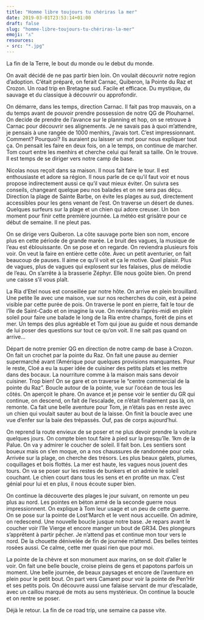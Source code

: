 ```yaml
---
title: "Homme libre toujours tu chériras la mer"
date: 2019-03-01T23:53:14+01:00
draft: false
slug: "homme-libre-toujours-tu-chériras-la-mer"
emoji: "⚓️"
resources:
- src: "*.jpg"
---
```



La fin de la Terre, le bout du monde ou le debut du monde.

On avait décidé de ne pas partir bien loin. On voulait découvrir notre region d’adoption. C’était préparé, on ferait Carnac, Quiberon, la Pointe du Raz et Crozon. Un road trip en Bretagne sud. Facile et efficace. Du mystique, du sauvage et du classique à découvrir ou approfondir. 

On démarre, dans les temps, direction Carnac. Il fait pas trop mauvais, on a du temps avant de pouvoir prendre possession de notre QG de Plouharnel. On decide de prendre de l’avance sur le planning et hop, on se retrouve à Carnac pour découvrir ses alignements. Je ne savais pas à quoi m’attendre, je pensais à une rangée de 1000 menhirs, j’avais tort. C’est impressionnant. Comment? Pourquoi? Ils auraient pu laisser un mot pour nous expliquer tout ça. On pensait les faire en deux fois, on a le temps, on continue de marcher. Tom court entre les menhirs et cherche celui qui ferait sa taille. On le trouve. Il est temps de se diriger vers notre camp de base.

Nicolas nous reçoit dans sa maison. Il nous fait faire le tour. Il est enthousiaste et adore sa région. Il nous parle de ce qu’il faut voir et nous propose indirectement aussi ce qu’il vaut mieux éviter. On suivra ses conseils, changeant quelque peu nos balades et on ne sera pas déçu. Direction la plage de Sainte Barbe, on évite les plages au sud, directement accessibles pour les gens venant de l’est. On traverse un désert de dunes. Quelques surfeurs sur la plage et un chien qui adore creuser. Un bon moment pour finir cette première journée. La météo est grisâtre pour ce début de semaine. Il ne pleut pas. 

On se dirige vers Quiberon. La côte sauvage porte bien son nom, encore plus en cette période de grande marée. Le bruit des vagues, la musique de l’eau est éblouissante. On se pose et on regarde. On reviendra plusieurs fois voir. On veut la faire en entière cette côte. Avec un petit aventurier, on fait beaucoup de pauses. Il aime ce qu’il voit et ça le motive. Quel plaisir. Plus de vagues, plus de vagues qui explosent sur les falaises, plus de mélodie de l’eau. On s’arrête à la brasserie Zéphyr. Elle nous goûte bien. On prend une caisse s’il vous plaît.

La Ria d’Etel nous est conseillée par notre hôte. On arrive en plein brouillard. Une petite île avec une maison, vue sur nos recherches du coin, est à peine visible par cette purée de pois. On traverse le pont en pierre, fait le tour de l’île de Saint-Cado et on imagine la vue. On reviendra l’après-midi en plein soleil pour faire une balade le long de la Ria entre champs, forêt de pins et mer. Un temps des plus agréable et Tom qui joue au guide et nous demande de lui poser des questions sur tout ce qu’on voit. Il ne sait pas quand on arrive... 

Départ de notre premier QG en direction de notre camp de base à Crozon. On fait un crochet par la pointe du Raz. On fait une pause au dernier supermarché avant l’Amérique pour quelques provisions manquantes. Pour le reste, Cloé a eu la super idée de cuisiner des petits plats et les mettre dans des bocaux. La nourriture comme à la maison mais sans devoir cuisiner. Trop bien! On se gare et on traverse le “centre commercial de la pointe du Raz”. Boucle autour de la pointe, vue sur l’océan de tous les côtés. On aperçoit le phare. On avance et je pense voir le sentier du GR qui continue, on descend, on fait de l’escalade, ce n’était finalement pas là, on remonte. Ca fait une belle aventure pour Tom, je n’étais pas en reste avec un chien qui voulait sauter au bout de la laisse. On finit la boucle avec une vue d’enfer sur la baie des trépassés. Ouf, pas de corps aujourd’hui. 

On reprend la route envieux de se poser et ne plus devoir prendre la voiture quelques jours. On compte bien tout faire à pied sur la presqu’île. 1km de la Palue. On va y admirer le coucher de soleil. Il fait bon. Les sentiers sont boueux mais on s’en moque, on a nos chaussures de randonnée pour cela. Arrivée sur la plage, on cherche des trésors. Les plus beaux galets, plumes, coquillages et bois flottés. La     mer est haute, les vagues nous jouent des tours. On va se poser sur les restes de bunkers et on admire le soleil couchant. Le chien court dans tous les sens et en profite un max. C’est génial pour lui et en plus, il nous écoute super bien.

On continue la découverte des plages le jour suivant, on remonte un peu plus au nord. Les pointes en béton armé de la seconde guerre nous impressionnent. On explique à Tom leur usage et un peu de cette guerre. On se pose sur la pointe de Lost’March et le vent nous accueille. On admire, on redescend. Une nouvelle boucle jusque notre base. Je repars avant le coucher voir l’île Vierge et encore manger un bout de GR34. Des plongeurs s’apprêtent à partir pêcher. Je n’attend pas et continue mon tour vers le nord. De la chouette dénivelée de fin de journée m’attend. Des belles teintes rosées aussi. Ce calme, cette mer quasi rien que pour moi. 

La pointe de la chèvre et son monument aux marins, on se doit d’aller le voir. On fait une belle boucle, croise pleins de gens et papotons parfois un moment. Une belle journée, de beaux paysages et encore de l’aventure en plein pour le petit bout. On part vers Camaret pour voir la pointe de Pen’Hir et ses petits pois. On découvre aussi une falaise servant de mur d’escalade, avec un caillou marqué de mots au sens mystérieux. On continue la boucle et on rentre se poser. 

Déjà le retour. La fin de ce road trip, une semaine ca passe vite. 